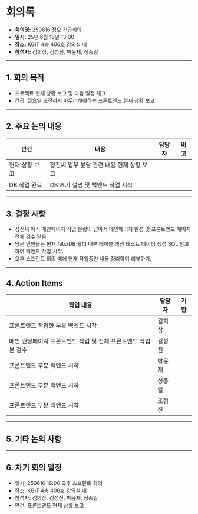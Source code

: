 # 회의록

- **회의명:** 250616 정오 긴급회의
- **일시:**  25년 6월 16일 13:00
- **장소:**  KGIT 4층 406호 강의실 내
- **참석자:**  김희상, 김성진, 박윤재, 정종일

---

## 1. 회의 목적

- 프로젝트 현재 상황 보고 및 다음 일정 체크
- 긴급: 월요일 오전까지 마무리해야하는 프론트엔드 현재 상황 보고

---

## 2. 주요 논의 내용

| 안건 | 내용 | 담당자 | 비고 |
|------|------|--------|------|
| 현재 상황 보고 | 형진씨 업무 분담 관련 내용 현재 상황 보고 |        |      |
| DB 작업 완료 | DB 초기 설명 및 백엔드 작업 시작 |        |      |
---

## 3. 결정 사항
- 성진씨 아직 메인페이지 작업 분량이 남아서 메인페이지 완성 및 프론트엔드 페이지 전체 검수 맡음
- 남은 인원들은 현재 /etc/DB 폴더 내부 테이블 생성 테스트 데이터 생성 SQL 참고하여 백엔드 작업 시작.
- 오후 스프린트 회의 때에 현재 작업중인 내용 정리하여 리뷰하기.

---

## 4. Action Items

| 작업 내용 | 담당자 | 기한 |
|-----------|--------|------|
| 프론트엔드 작업한 부분 백엔드 시작 | 김희상 |  |
| 메인 랜딩페이지 프론트엔드 작업 및 전체 프론트엔드 작업본 검수 | 김성진 |  |
| 프론트엔드 부분 백엔드 시작 | 박윤재 |  |
| 프론트엔드 부분 백엔드 시작 | 정종일 |  |
| 프론트엔드 부분 백엔드 시작 | 조형진 |  |
---

## 5. 기타 논의 사항

---

## 6. 차기 회의 일정

- 일시:  250616 16:00 오후 스프린트 회의
- 장소:  KGIT 4층 406호 강의실 내
- 참석자:  김희상, 김성진, 박윤재, 정종일
- 안건:  프론트엔드 현재 상황 보고
